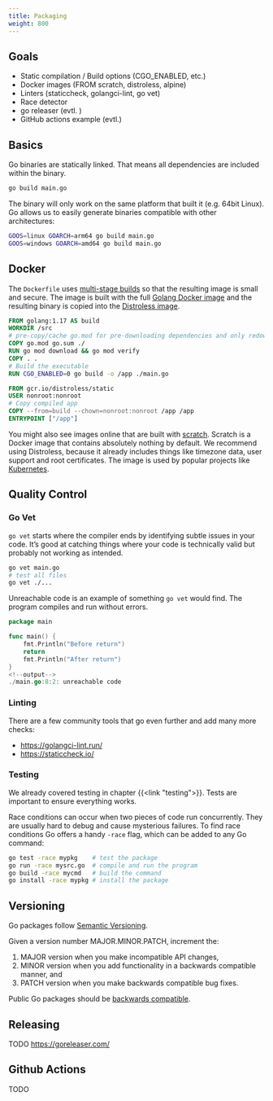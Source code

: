 ```yaml
---
title: Packaging
weight: 800
---
```

## Goals

* Static compilation / Build options (CGO_ENABLED, etc.)
* Docker images (FROM scratch, distroless, alpine)
* Linters (staticcheck, golangci-lint, go vet)
* Race detector
* go releaser (evtl. )
* GitHub actions example (evtl.)


## Basics

Go binaries are statically linked. That means all dependencies are included within the binary.

```bash
go build main.go
```

The binary will only work on the same platform that built it (e.g. 64bit Linux). Go allows us to easily generate binaries compatible with other architectures:

```bash
GOOS=linux GOARCH=arm64 go build main.go
GOOS=windows GOARCH=amd64 go build main.go
```


## Docker

The `Dockerfile` uses [multi-stage builds](https://docs.docker.com/develop/develop-images/multistage-build/) so that the resulting image is small and secure. The image is built with the full [Golang Docker image](https://hub.docker.com/_/golang) and the resulting binary is copied into the [Distroless image](https://github.com/GoogleContainerTools/distroless).

```dockerfile
FROM golang:1.17 AS build
WORKDIR /src
# pre-copy/cache go.mod for pre-downloading dependencies and only redownloading them in subsequent builds if they change
COPY go.mod go.sum ./
RUN go mod download && go mod verify
COPY . .
# Build the executable
RUN CGO_ENABLED=0 go build -o /app ./main.go

FROM gcr.io/distroless/static
USER nonroot:nonroot
# Copy compiled app
COPY --from=build --chown=nonroot:nonroot /app /app
ENTRYPOINT ["/app"]
```

You might also see images online that are built with [scratch](https://hub.docker.com/_/scratch/). Scratch is a Docker image that contains absolutely nothing by default. We recommend using Distroless, because it already includes things like timezone data, user support and root certificates. The image is used by popular projects like [Kubernetes](https://github.com/kubernetes/enhancements/blob/master/keps/sig-release/1729-rebase-images-to-distroless/README.md#background).


## Quality Control


### Go Vet

`go vet` starts where the compiler ends by identifying subtle issues in your code. It’s good at catching things where your code is technically valid but probably not working as intended.

```bash
go vet main.go
# test all files
go vet ./...
```

Unreachable code is an example of something `go vet` would find. The program compiles and run without errors.

```go {compareOutput=false}
package main

func main() {
    fmt.Println("Before return")
    return
    fmt.Println("After return")
}
<!--output-->
./main.go:8:2: unreachable code
```


### Linting

There are a few community tools that go even further and add many more checks:

* https://golangci-lint.run/
* https://staticcheck.io/


### Testing

We already covered testing in chapter {{<link "testing">}}. Tests are important to ensure everything works.

Race conditions can occur when two pieces of code run concurrently. They are usually hard to debug and cause mysterious failures. To find race conditions Go offers a handy `-race` flag, which can be added to any Go command:

```bash
go test -race mypkg    # test the package
go run -race mysrc.go  # compile and run the program
go build -race mycmd   # build the command
go install -race mypkg # install the package
```


## Versioning

Go packages follow [Semantic Versioning](https://semver.org/).

Given a version number MAJOR.MINOR.PATCH, increment the:

1. MAJOR version when you make incompatible API changes,
2. MINOR version when you add functionality in a backwards compatible manner, and
3. PATCH version when you make backwards compatible bug fixes.

Public Go packages should be [backwards compatible](https://github.com/golang/go/wiki/Modules#semantic-import-versioning).


## Releasing

TODO
https://goreleaser.com/


## Github Actions

TODO
